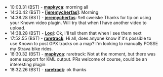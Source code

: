 * <a id="10:03.31">10:03.31 (BST)</a> - __[mapkyca](https://github.com/mapkyca)__: morning all
* <a id="14:30.42">14:30.42 (BST)</a> - __[[jeremycherfas]](https://github.com/[jeremycherfas])__: Morning
* <a id="14:38.28">14:38.28 (BST)</a> - __[jeremycherfas](https://github.com/jeremycherfas)__: !tell cweiske Thanks for tip on using your Known video plugin. Will try that when I have another video to upload.
* <a id="14:38.28">14:38.28 (BST)</a> - __[Loqi](https://github.com/Loqi)__: Ok, I'll tell them that when I see them next
* <a id="17:52.55">17:52.55 (BST)</a> - __[raretrack](https://github.com/raretrack)__: Hi all, does anyone know if it's possible to use Known to post GPX tracks on a map? I'm looking to manually POSSE my Strava bike rides.
* <a id="18:30.32">18:30.32 (BST)</a> - __[mapkyca](https://github.com/mapkyca)__: raretrack: Not at the moment, but there was some support for KML output. PRs welcome of course, could be an interesting plugin
* <a id="18:32.26">18:32.26 (BST)</a> - __[raretrack](https://github.com/raretrack)__: ok thanks
